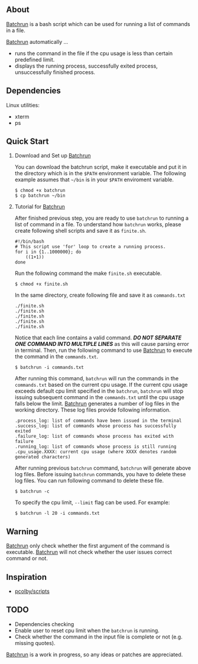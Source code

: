 ## About

[Batchrun] is a bash script which can be used for running a list of commands in a file.

[Batchrun] automatically ...

* runs the command in the file if the cpu usage is less than certain predefined limit.
* displays the running process, successfully exited process, unsuccessfully finished process.

## Dependencies

Linux utilities:
* xterm
* ps

## Quick Start

1.  Download and Set up [Batchrun]

    You can download the batchrun script, make it executable and put it in the directory which is in the `$PATH` environment variable. The following example assumes that `~/bin` is in your `$PATH` enviroment variable.

    ```
    $ chmod +x batchrun
    $ cp batchrun ~/bin
    ```

2.  Tutorial for [Batchrun]

    After finished previous step, you are ready to use `batchrun` to running a list of command in a file. To understand how `batchrun` works, please create following shell scripts and save it as `finite.sh`.

    ```
    #!/bin/bash
    # This script use 'for' loop to create a running process.
    for i in {1..1000000}; do
        ((1+1))
    done
    ```

    Run the following command the make `finite.sh` executable.
  
    `$ chmod +x finite.sh`

    In the same directory, create following file and save it as `commands.txt`

    ```
    ./finite.sh
    ./finite.sh
    ./finite.sh
    ./finite.sh
    ./finite.sh
    ```

    Notice that each line contains a valid command. **_DO NOT SEPARATE ONE COMMAND INTO MULTIPLE LINES_** as this will cause parsing error in terminal. Then, run the following command to use [Batchrun] to execute the command in the `commands.txt`.

    `$ batchrun -i commands.txt`

    After running this command, `batchrun` will run the commands in the `commands.txt` based on the current cpu usage. If the current cpu usage exceeds default cpu limit specified in the `batchrun`, `batchrun` will stop issuing subsequent command in the `commands.txt` until the cpu usage falls below the limit. [Batchrun] generates a number of log files in the working directory. These log files provide following information.

    
    ```
    .process_log: list of commands have been issued in the terminal
    .success_log: list of commands whose process has successfully exited
    .failure_log: list of commands whose process has exited with failure
    .running_log: list of commands whose process is still running
    .cpu_usage.XXXX: current cpu usage (where XXXX denotes random generated characters)
    ```

    After running previous `batchrun` command, `batchrun` will generate above log files. Before issuing `batchrun` commands, you have to delete these log files. You can run following command to delete these file.

    `$ batchrun -c`

    To specify the cpu limit, `--limit` flag can be used. For example:

    `$ batchrun -l 20 -i commands.txt`

## Warning

[Batchrun] only check whether the first argument of the command is executable. [Batchrun] will not check whether the user issues correct command or not.

## Inspiration

* [pcolby/scripts](https://github.com/pcolby/scripts/blob/master/cpu.sh)

## TODO

* Dependencies checking
* Enable user to reset cpu limit when the `batchrun` is running.
* Check whether the command in the input file is complete or not (e.g. missing quotes).

[Batchrun] is a work in progress, so any ideas or patches are appreciated.

[Batchrun]: https://github.com/senbong87/batchrun
